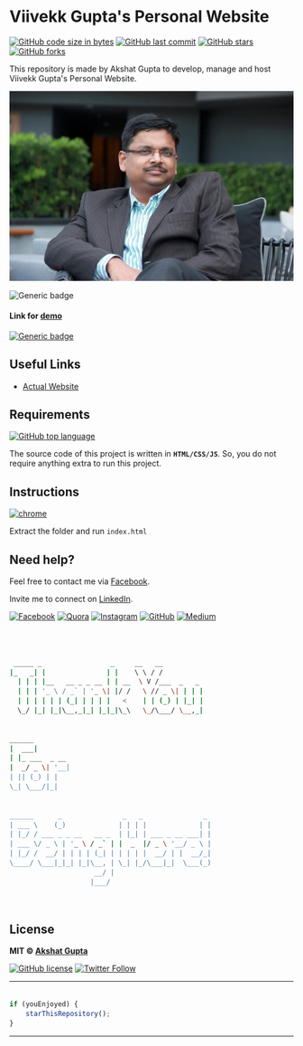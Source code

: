 # Viivekk Gupta's Personal Website

[![GitHub code size in bytes](https://img.shields.io/github/languages/code-size/akshatvg/viivekkgupta.github.io?logo=github&style=social)](https://github.com/akshatvg/) [![GitHub last commit](https://img.shields.io/github/last-commit/akshatvg/viivekkgupta.github.io?style=social&logo=git)](https://github.com/akshatvg/) [![GitHub stars](https://img.shields.io/github/stars/akshatvg/viivekkgupta.github.io?style=social)](https://github.com/akshatvg/viivekkgupta.github.io/stargazers) [![GitHub forks](https://img.shields.io/github/forks/akshatvg/viivekkgupta.github.io?style=social&logo=git)](https://github.com/akshatvg/viivekkgupta.github.io/network)

This repository is made by Akshat Gupta to develop, manage and host Viivekk Gupta's Personal Website.

<p align="center">
<a href="https://timemator.akshatvg.com">
<img src="https://github.com/akshatvg/viivekkgupta.github.io/blob/master/images/Viivekk_Gupta_Travel_Educator.png" alt="Viivekk Gupta"/>
</a>
</p>

![Generic badge](https://img.shields.io/badge/timemator-clone-orange) 

#### Link for [demo](https://viivekkgupta.akshatvg.com) 
[![Generic badge](https://img.shields.io/badge/view-demo-orange)](https://viivekkgupta.akshatvg.com)

## Useful Links

- [Actual Website](https://timemator.com)

## Requirements

[![GitHub top language](https://img.shields.io/github/languages/top/akshatvg/viivekkgupta.github.io?logo=html&style=social)](https://github.com/akshatvg/)

The source code of this project is written in **`HTML/CSS/JS`**. So, you do not require anything extra to run this project.

## Instructions

[![chrome](https://img.shields.io/badge/Open-index.html-lightgrey.svg?logo=google-chrome&style=popout&logoColor=red)](https://viivekkgupta.akshatvg.com)

Extract the folder and run `index.html`


## Need help?


Feel free to contact me via [Facebook](https://www.facebook.com/akshatvg).

Invite me to connect on [LinkedIn](https://www.linkedin.com/in/akshatvg/).

[![Facebook](https://img.shields.io/badge/Facebook-add-blue.svg?logo=facebook&logoColor=white)](https://www.facebook.com/akshatvg) [![Quora](https://img.shields.io/badge/Quora-ask-red.svg?logo=quora)](https://www.quora.com/profile/Akshat-Gupta-279) [![Instagram](https://img.shields.io/badge/Instagram-follow-purple.svg?logo=instagram&logoColor=white)](https://www.instagram.com/akshatvg/) [![GitHub](https://img.shields.io/badge/Snapchat-add-yellow.svg?logo=snapchat&logoColor=white)](https://www.snapchat.com/add/akshatvg) [![Medium](https://img.shields.io/badge/Medium-follow-black.svg?logo=medium&logoColor=white)](https://medium.com/@akshatvg)


```bash



 _____ _                 _     __   __            
|_   _| |               | |    \ \ / /            
  | | | |__   __ _ _ __ | | __  \ V /___  _   _   
  | | | '_ \ / _` | '_ \| |/ /   \ // _ \| | | |  
  | | | | | | (_| | | | |   <    | | (_) | |_| |  
  \_/ |_| |_|\__,_|_| |_|_|\_\   \_/\___/ \__,_|  
                                                  
                                                  
______                                            
|  ___|                                           
| |_ ___  _ __                                    
|  _/ _ \| '__|                                   
| || (_) | |                                      
\_| \___/|_|                                      
                                                  
                                                  
______      _               _   _               _ 
| ___ \    (_)             | | | |             | |
| |_/ / ___ _ _ __   __ _  | |_| | ___ _ __ ___| |
| ___ \/ _ \ | '_ \ / _` | |  _  |/ _ \ '__/ _ \ |
| |_/ /  __/ | | | | (_| | | | | |  __/ | |  __/_|
\____/ \___|_|_| |_|\__, | \_| |_/\___|_|  \___(_)
                     __/ |                        
                    |___/                         

 


```

## License

**MIT &copy; [Akshat Gupta](https://github.com/akshatvg/viivekkgupta.github.io/blob/master/LICENSE)**

[![GitHub license](https://img.shields.io/github/license/akshatvg/viivekkgupta.github.io?style=social&logo=github)](https://github.com/akshatvg/viivekkgupta.github.io/blob/master/LICENSE) [![Twitter Follow](https://img.shields.io/twitter/follow/akshatvg?style=social)](https://twitter.com/akshatvg)

---------

```javascript

if (youEnjoyed) {
    starThisRepository();
}

```

-----------

